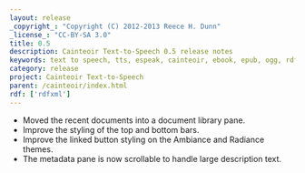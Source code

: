```yaml
---
layout: release
_copyright_: "Copyright (C) 2012-2013 Reece H. Dunn"
_license_: "CC-BY-SA 3.0"
title: 0.5
description: Cainteoir Text-to-Speech 0.5 release notes
keywords: text to speech, tts, espeak, cainteoir, ebook, epub, ogg, rdf, metadata, gnome, gtk
category: release
project: Cainteoir Text-to-Speech
parent: /cainteoir/index.html
rdf: ['rdfxml']
---
```


*  Moved the recent documents into a document library pane.
*  Improve the styling of the top and bottom bars.
*  Improve the linked button styling on the Ambiance and Radiance themes.
*  The metadata pane is now scrollable to handle large description text.
